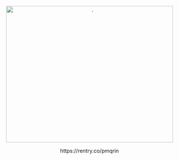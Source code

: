 <p align="center"> <img src="https://files.catbox.moe/pcn98a.jpeg" width="450" height="370" alt="."/>
<p align="center"> https://rentry.co/pmqrin
